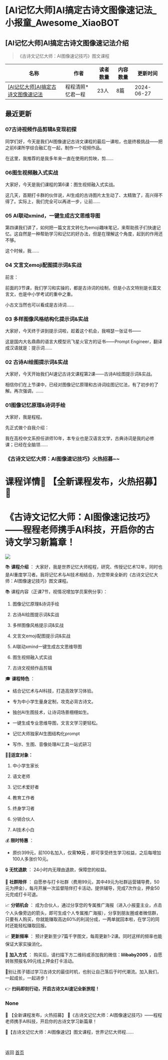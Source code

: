 # [AI记忆大师]AI搞定古诗文图像速记法_小报童_Awesome_XiaoBOT

## [AI记忆大师]AI搞定古诗文图像速记法介绍
> 《古诗文记忆大师：AI图像速记技巧》图文课程  
  


|名称|作者|读者数量|内容数量|更新时间|
|---|---|---|---|---|
|[[AI记忆大师]AI搞定古诗文图像速记法](https://xiaobot.net/p/20240408?refer=0b133df9-27dc-423b-8101-639049001c13)|程程清照*忆君一程|23人|8篇|2024-06-27|

## 最近更新
### 07古诗视频作品剪辑&变现初探

同学们好，今天是我们AI图像速记古诗文课程的最后一课啦，也是终极挑战——把之前6课所学综合融汇在一起，制作一个视频作品。

在这里，我推荐的是我多年来一直在使用的剪映，剪......

### 06图生视频融入式实战

大家好，今天是我们课程的第6课：图生视频融入式实战。

这几天，首期打卡群的伙伴说，AI生成的古诗图片太生动了、太精致了，高兴得不得了。实际上，我们完全可以再进一步，让前......

### 05 AI联动xmind，一键生成古文思维导图

第四课我们讲了，如何把一篇文言文转化为emoji趣味笔记，来帮助孩子们快速记忆。这自然是一种帮助学习和记忆的好办法，但是在理解这个角度，起到的作用还不够。

这个时候，我......

### 04 文言文emoji配图提示词&实战

前言：

前面的3节课，我们学习和实操的，都是古诗词的绘制，但是小古文特别是长篇文言文，也是中小学考试的重中之重。

小古文当然也可以看成是古诗词......

### 03 多样图像风格结构化提示词&实战

大家好，今天终于讲到提示词啦，趁着这个机会，我嘚瑟一张证书——

这是国内大名鼎鼎的语言大模型讯飞星火官方的证书——Prompt Engineer，翻译成汉语就是：提示词......

### 02 古诗AI绘图提示词&实战

大家好，今天开始我们AI速记古诗文课程第2课——古诗AI绘图提示词&实战。

相信你们在上节课中，已经对图像记忆原理和古诗词绘图记忆法，有了初步的了解。再次强调，......

### 01图像记忆原理&诗词手绘

大家好，我是程程。

先正式做个自我介绍：

我在高校中文系担任讲师10年，本专业也是汉语言文学，古典诗词是我的必修课；已经在全脑领......

### 《古诗文记忆大师：AI图像速记技巧》火热招募~~

# 课程详情🌟 **【全新课程发布，火热招募】** 🌟

# 《古诗文记忆大师：AI图像速记技巧》——程程老师携手AI科技，开启你的古诗文学习新篇章！

![](https://static.xiaobot.net/file/2024-06-09/556482/4006ddc95c6461c43231eaa62e8293d3.png)

📚 **课程介绍** ：
大家好，我是世界记忆大师程程，研究、传授记忆术12年，同时也是AI重度学习者。我将记忆术与AI技术相结合，为您带来全新的《古诗文记忆大师：AI图像速记技巧》图文课程。

📚 课程内容（正课7节，视情况增加学员案例分享）：

  1. 图像记忆原理&诗词手绘

  2. 古诗AI绘图提示词&实战

  3. 多样图像风格提示词&实战

  4. 文言文emoji配图提示词&实战

  5. AI联动xmind一键生成古文思维导图

  6. 图生视频融入式实战

  7. 古诗文视频作品剪辑

🎓 **课程特色** ：

  * 结合记忆术与AI科技，打造高效学习体验。

  * 专为中小学生量身定制，攻克必背古诗文。

  * 独创AI生图技术，让诗词场景栩栩如生。

  * 一键生成专业思维导图，文言文学习更轻松。

  * 记忆大师独家AI生图结构化prompt

  * 写作、生图、音像处理AI工具一站式研习

**👩‍🏫适宜对象：**

  1. 中小学生家长

  2. 语文老师

  3. 记忆术爱好者

  4. 教育工作者

  5. 终身学习者

  6. 分销合伙人

  7. AI技术小白

💰 **限时特惠** ：

  * 原价399元，前100名加入，仅需**10元** ，即可享受终生学习权益，之后每增加100人多涨价10元。

🔒 **无忧退款** ： 24小时内无理由退款，保障您的权益。

👥 **社群陪伴** ：
自愿参与打卡社群（费用99元，其中49元为社群运营辅导费，50元为押金），每月开展一次监督陪伴打卡活动，提供辅导，完成7次作业，押金50元完成打卡可退。

📈 **分销机会** ：
成为合伙人，通过分享您的专属推广海报（进入小报童主业，点击个人头像旁边的箭头，即可生成个人专属推广海报），分享到朋友圈或者微信群，只要有人购买，你就能赚取高达60%的利润分成，一两单就回本啦，在学习的同时还能轻松赚取回报。

📈 **更新频率** ： 预计更新至少7篇千字图文，每周更新1-2课。同时这样的频率也能保证大家实操消化。

📱 **加入方式** ： 购买后，请扫描下方二维码或添加我的微信：**lilibaby2005** ，自愿转账预报名99元线上押金打卡活动。

🌟别让孩子错过学习古诗文的最佳时机，也别让自己落后于时代潮流。加入我们，一起成长，一起进步！

👉 **扫码即刻行动，开启古诗文AI速记全新旅程！**

### None

🌟 【全新课程发布，火热招募】 🌟《古诗文记忆大师：AI图像速记技巧》——程程老师携手AI科技，开启你的古诗文学习新篇章！

🌟【古诗文记忆大师：AI图像速记】图文课程，世界记忆大师程......


<a href="https://github.com/Reno9527/awesome-xiaobot" style="color: white; text-decoration: none;">awesome-xiaobot</a>

返回 [首页](../README.md)
